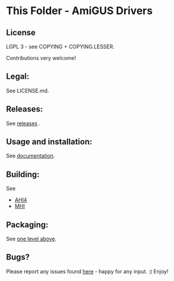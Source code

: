 # This Folder - AmiGUS Drivers

## License

LGPL 3 - see COPYING + COPYING.LESSER.

Contributions very welcome!

## Legal:

See LICENSE.md.

## Releases:

See [releases](https://github.com/necronomfive/AmiGUS-pub/releases) .

## Usage and installation:

See [documentation](https://github.com/necronomfive/AmiGUS-pub/tree/main/Documentation/AmiGUS).

## Building:

See
* [AHI4](https://github.com/necronomfive/AmiGUS-pub/tree/main/Software/Drivers/AHI4)
* [MHI](https://github.com/necronomfive/AmiGUS-pub/tree/main/Software/Drivers/MHI)

## Packaging:

See [one level above](https://github.com/necronomfive/AmiGUS-pub/tree/main/Software).

## Bugs?

Please report any issues found [here](https://github.com/necronomfive/AmiGUS-pub/issues) - happy for any input. :)
Enjoy!
